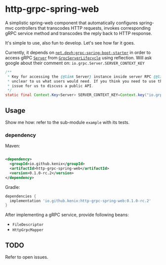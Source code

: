 # http-grpc-spring-web

A simplistic spring-web component that automatically configures spring-mvc controllers that
transcodes HTTP requests, invokes corresponding gRPC service method and transcodes the reply back to
HTTP response.

It's simple to use, also fun to develop. Let's see how far it goes.

Currently, it depends on [`net.devh:grpc-spring-boot-starter`][1] in order to access gRPC [`Server`][2]
from [`GrpcServerLifecycle`][3] using reflection. Will ask google about their comment
on: `io.grpc.Server.SERVER_CONTEXT_KEY`

```java
/**
 * Key for accessing the {@link Server} instance inside server RPC {@link Context}. It's
 * unclear to us what users would need. If you think you need to use this, please file an
 * issue for us to discuss a public API.
 */
static final Context.Key<Server> SERVER_CONTEXT_KEY=Context.key("io.grpc.Server");
```

## Usage
Show me how: refer to the sub-module `example` with its tests.

### dependency

Maven:

```xml

<dependency>
  <groupId>io.github.kenix</groupId>
  <artifactId>http-grpc-spring-web</artifactId>
  <version>0.1.0-rc.2</version>
</dependency>
```

Gradle:

```groovy
dependencies {
  implementation 'io.github.kenix:http-grpc-spring-web:0.1.0-rc.2'
}
```

After implementing a gRPC service, provide following beans:

* `FileDescriptor`
* `HttpGrpcMapper`

## TODO

Refer to open issues.

[1]: https://github.com/yidongnan/grpc-spring-boot-starter
[2]: https://github.com/grpc/grpc-java/blob/master/api/src/main/java/io/grpc/Server.java
[3]: https://github.com/yidongnan/grpc-spring-boot-starter/blob/master/grpc-server-spring-boot-autoconfigure/src/main/java/net/devh/boot/grpc/server/serverfactory/GrpcServerLifecycle.java